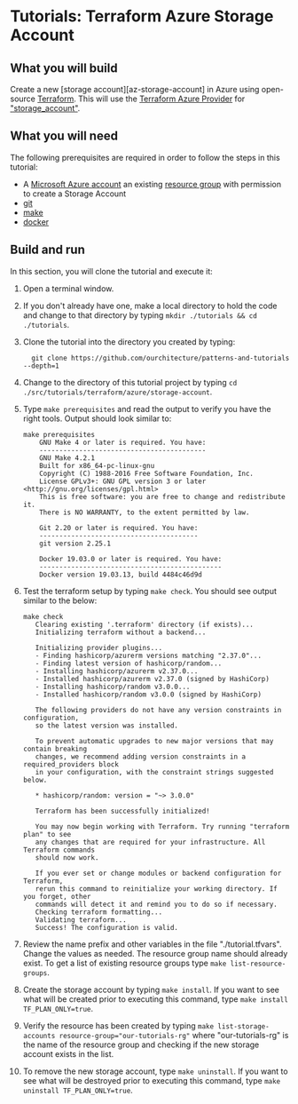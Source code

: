 # Tutorials: Terraform Azure Storage Account

## What you will build

Create a new [storage account][az-storage-account] in Azure using open-source [Terraform][terraform]. This will use the [Terraform Azure Provider][terraform-azurerm] for ["storage_account"][terraform-storage_account].

## What you will need

The following prerequisites are required in order to follow the steps in this tutorial:

- A [Microsoft Azure account][azure-account] an existing [resource group][tutorials-resource-group] with permission to create a Storage Account
- [git][git]
- [make][make]
- [docker][docker]

## Build and run

In this section, you will clone the tutorial and execute it:

1. Open a terminal window.

2. If you don't already have one, make a local directory to hold the code and change to that directory by typing `mkdir ./tutorials && cd ./tutorials`.

3. Clone the tutorial into the directory you created by typing:

   ```shell
     git clone https://github.com/ourchitecture/patterns-and-tutorials --depth=1
   ```

4. Change to the directory of this tutorial project by typing `cd ./src/tutorials/terraform/azure/storage-account`.

5. Type `make prerequisites` and read the output to verify you have the right tools. Output should look similar to:

   ```shell
   make prerequisites
       GNU Make 4 or later is required. You have:
       ------------------------------------------
       GNU Make 4.2.1
       Built for x86_64-pc-linux-gnu
       Copyright (C) 1988-2016 Free Software Foundation, Inc.
       License GPLv3+: GNU GPL version 3 or later <http://gnu.org/licenses/gpl.html>
       This is free software: you are free to change and redistribute it.
       There is NO WARRANTY, to the extent permitted by law.

       Git 2.20 or later is required. You have:
       ----------------------------------------
       git version 2.25.1

       Docker 19.03.0 or later is required. You have:
       ----------------------------------------------
       Docker version 19.03.13, build 4484c46d9d
   ```

6. Test the terraform setup by typing `make check`. You should see output similar to the below:

   ```shell
   make check
      Clearing existing '.terraform' directory (if exists)...
      Initializing terraform without a backend...

      Initializing provider plugins...
      - Finding hashicorp/azurerm versions matching "2.37.0"...
      - Finding latest version of hashicorp/random...
      - Installing hashicorp/azurerm v2.37.0...
      - Installed hashicorp/azurerm v2.37.0 (signed by HashiCorp)
      - Installing hashicorp/random v3.0.0...
      - Installed hashicorp/random v3.0.0 (signed by HashiCorp)

      The following providers do not have any version constraints in configuration,
      so the latest version was installed.

      To prevent automatic upgrades to new major versions that may contain breaking
      changes, we recommend adding version constraints in a required_providers block
      in your configuration, with the constraint strings suggested below.

      * hashicorp/random: version = "~> 3.0.0"

      Terraform has been successfully initialized!

      You may now begin working with Terraform. Try running "terraform plan" to see
      any changes that are required for your infrastructure. All Terraform commands
      should now work.

      If you ever set or change modules or backend configuration for Terraform,
      rerun this command to reinitialize your working directory. If you forget, other
      commands will detect it and remind you to do so if necessary.
      Checking terraform formatting...
      Validating terraform...
      Success! The configuration is valid.
   ```

7. Review the name prefix and other variables in the file "./tutorial.tfvars". Change the values as needed. The resource group name should already exist. To get a list of existing resource groups type `make list-resource-groups`.

8. Create the storage account by typing `make install`. If you want to see what will be created prior to executing this command, type `make install TF_PLAN_ONLY=true`.

9. Verify the resource has been created by typing `make list-storage-accounts resource-group="our-tutorials-rg"` where "our-tutorials-rg" is the name of the resource group and checking if the new storage account exists in the list.

10. To remove the new storage account, type `make uninstall`. If you want to see what will be destroyed prior to executing this command, type `make uninstall TF_PLAN_ONLY=true`.

[az-storage-acocunt]: https://docs.microsoft.com/en-us/azure/storage/common/storage-account-overviewmanage-resource-groups-portal#what-is-a-resource-group
[terraform]: https://www.terraform.io/intro/index.html
[azure-account]: https://azure.microsoft.com/en-us/free/
[azure-geo]: https://azure.microsoft.com/en-us/global-infrastructure/geographies/
[git]: ../../../../tools/git/README.md
[make]: ../../../../tools/make/README.md
[docker]: ../../../../tools/docker/README.md
[terraform-azurerm]: https://registry.terraform.io/providers/hashicorp/azurerm/latest/docs
[terraform-storage_account]: https://www.terraform.io/docs/providers/azurerm/r/storage_account.html
[tutorials-resource-group]: ../resource-group/README.md
[tf-workflow]: https://www.terraform.io/guides/core-workflow.html
